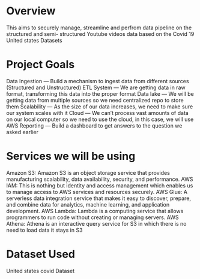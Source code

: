 # Overview
This aims to securely manage, streamline and perfrom data pipeline on the structured and semi- structured Youtube videos data based on the Covid 19 United states Datasets


# Project Goals
Data Ingestion — Build a mechanism to ingest data from different sources (Structured and Unstructured) ETL System — We are getting data in raw format, transforming this data into the proper format Data lake — We will be getting data from multiple sources so we need centralized repo to store them Scalability — As the size of our data increases, we need to make sure our system scales with it Cloud — We can’t process vast amounts of data on our local computer so we need to use the cloud, in this case, we will use AWS Reporting — Build a dashboard to get answers to the question we asked earlier

# Services we will be using
Amazon S3: Amazon S3 is an object storage service that provides manufacturing scalability, data availability, security, and performance. 
AWS IAM: This is nothing but identity and access management which enables us to manage access to AWS services and resources securely.
AWS Glue: A serverless data integration service that makes it easy to discover, prepare, and combine data for analytics, machine learning, and application development. AWS Lambda: Lambda is a computing service that allows programmers to run code without creating or managing servers. 
AWS Athena: Athena is an interactive query service for S3 in which there is no need to load data it stays in S3


# Dataset Used
United states covid Dataset
